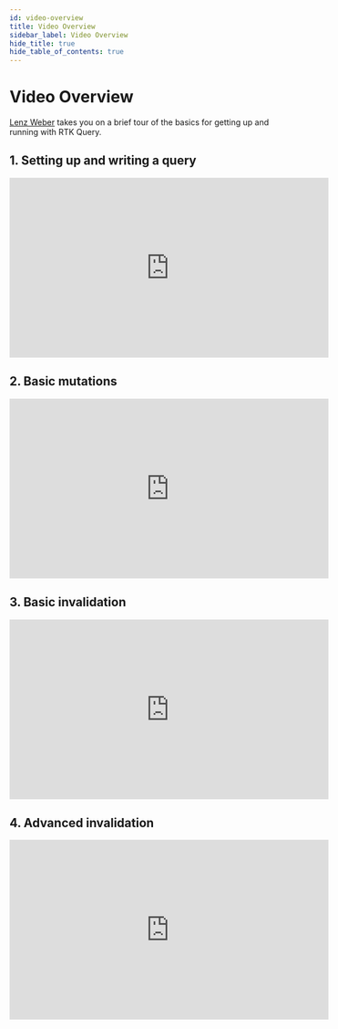 ```yaml
---
id: video-overview
title: Video Overview
sidebar_label: Video Overview
hide_title: true
hide_table_of_contents: true
---
```


# Video Overview

[Lenz Weber](https://twitter.com/phry) takes you on a brief tour of the basics for getting up and running with RTK Query.

## 1. Setting up and writing a query

<iframe width="560" height="315" src="https://www.youtube.com/embed/FDEgXmx1V4A" frameborder="0" allow="accelerometer; autoplay; clipboard-write; encrypted-media; gyroscope; picture-in-picture" allowfullscreen></iframe>

## 2. Basic mutations

<iframe width="560" height="315" src="https://www.youtube.com/embed/eSs-XslROR8" frameborder="0" allow="accelerometer; autoplay; clipboard-write; encrypted-media; gyroscope; picture-in-picture" allowfullscreen></iframe>

## 3. Basic invalidation

<iframe width="560" height="315" src="https://www.youtube.com/embed/OCcGvg2I5E8" frameborder="0" allow="accelerometer; autoplay; clipboard-write; encrypted-media; gyroscope; picture-in-picture" allowfullscreen></iframe>

## 4. Advanced invalidation

<iframe width="560" height="315" src="https://www.youtube.com/embed/Iul-hHJtCQ8" frameborder="0" allow="accelerometer; autoplay; clipboard-write; encrypted-media; gyroscope; picture-in-picture" allowfullscreen></iframe>
